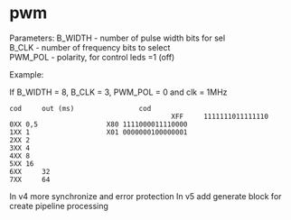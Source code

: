 # pwm
Parameters: B_WIDTH - number of pulse width bits  for sel													
	    B_CLK - number of frequency bits to select	
            PWM_POL - polarity, for control leds =1 (off)
            
Example:
            
If B_WIDTH = 8, B_CLK = 3, PWM_POL = 0 and clk = 1MHz 
	
	cod 	out (ms)				cod		
                                			XFF  	1111111011111110
	0XX	0,5					X80	1111000011110000
	1XX	1					X01	0000000100000001
	2XX	2
	3XX	4
	4XX	8
	5XX	16
	6XX 	32
	7XX 	64

  
  In v4 more synchronize and error protection 
  In v5 add generate block for create pipeline processing

